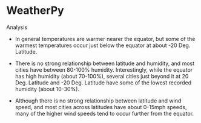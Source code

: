 # WeatherPy

Analysis

* In general temperatures are warmer nearer the equator, but some of the warmest temperatures occur just below the equator at about -20 Deg. Latitude.

* There is no strong relationship between latitude and humidity, and most cities have between 80-100% humidity. Interestingly, while the equator has high humidity (about 70-100%), several cities just beyond it at 20 Deg. Latitude and -20 Deg. Latitude have some of the lowest recorded humidity (about 10-30%).

* Although there is no strong relationship between latitude and wind speed, and most cities across latitudes have about 0-15mph speeds, many of the higher wind speeds tend to occur further from the equator.
